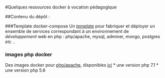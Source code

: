 #Quelques ressources docker à vocation pédagogique

##Contenu du dépôt :

###Template docker-compose
Un [*template*](boilerplates/php.dev.boilerplate/?fileviewer=file-view-default ) pour fabriquer et déployer
un ensemble de services correspondant à un environnement de *développement* web en php : php/apache, mysql, adminer, mongo, postgres etc ..

### images php docker
Des images docker pour [php/apache](php), disponibles [ici](https://hub.docker.com/r/canals/php/)
    * une version php 7.1
    * une version php 5.6
